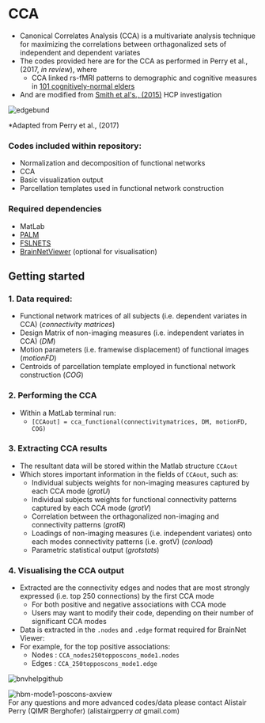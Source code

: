 # CCA
* Canonical Correlates Analysis (CCA) is a multivariate analysis technique for maximizing the correlations between orthagonalized sets of independent and dependent variates
* The codes provided here are for the CCA as performed in Perry et al., (2017, *in review*), where
  + CCA linked rs-fMRI patterns to demographic and cognitive measures in [101 cognitively-normal elders](https://cheba.unsw.edu.au/project/sydney-memory-and-ageing-study)
* And are modified from [Smith et al's., (2015)](http://www.nature.com/neuro/journal/v18/n11/full/nn.4125.html) HCP investigation 

![edgebund](https://cloud.githubusercontent.com/assets/23748735/26387350/3a32b8f8-4090-11e7-967a-ac9ba5a72c7a.png)

*Adapted from Perry et al., (2017)

### Codes included within repository: 
* Normalization and decomposition of functional networks
* CCA
* Basic visualization output
* Parcellation templates used in functional network construction

### Required dependencies
* MatLab
* [PALM](https://fsl.fmrib.ox.ac.uk/fsl/fslwiki/PALM)
* [FSLNETS](https://fsl.fmrib.ox.ac.uk/fsl/fslwiki/FSLNets)
* [BrainNetViewer](https://www.nitrc.org/projects/bnv/) (optional for visualisation)

## Getting started
### 1. Data required:
* Functional network matrices of all subjects (i.e. dependent variates in CCA) (*connectivity matrices*)
* Design Matrix of non-imaging measures (i.e. independent variates in CCA) (*DM*)
* Motion parameters (i.e. framewise displacement) of functional images (*motionFD*)
* Centroids of parcellation template employed in functional network construction (*COG*)

### 2. Performing the CCA
* Within a MatLab terminal run:
  + `[CCAout] = cca_functional(connectivitymatrices, DM, motionFD, COG)`

### 3. Extracting CCA results
* The resultant data will be stored within the Matlab structure `CCAout`
* Which stores important information in the fields of `CCAout`, such as:
  + Individual subjects weights for non-imaging measures captured by each CCA mode (*grotU*)
  + Individual subjects weights for functional connectivity patterns captured by each CCA mode (*grotV*)
  + Correlation between the orthagonalized non-imaging and connectivity patterns (*grotR*)
  + Loadings of non-imaging measures (i.e. independent variates) onto each modes connectivity patterns (i.e. grotV) (*conload*)
  + Parametric statistical output (*grotstats*)

### 4. Visualising the CCA output
* Extracted are the connectivity edges and nodes that are most strongly expressed (i.e. top 250 connections) by the first CCA mode
  + For both positive and negative associations with CCA mode
  + Users may want to modify their code, depending on their number of significant CCA modes
* Data is extracted in the `.nodes` and `.edge` format required for BrainNet Viewer:
* For example, for the top positive associations:
  + Nodes : `CCA_nodes250topposcons_mode1.nodes`
  + Edges : `CCA_250topposcons_mode1.edge`
  
![bnvhelpgithub](https://cloud.githubusercontent.com/assets/23748735/26387399/b53879e8-4090-11e7-977a-de4ea478fab8.png)

![hbm-mode1-poscons-axview](https://cloud.githubusercontent.com/assets/23748735/26387159/aafb3062-408e-11e7-9807-b862f3413ac1.png)  
For any questions and more advanced codes/data please contact Alistair Perry (QIMR Berghofer) (alistairgperry *at* gmail.com)
